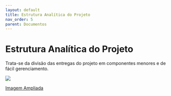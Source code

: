 ```yaml
---
layout: default
title: Estrutura Analítica do Projeto
nav_order: 5
parent: Documentos
---
```


# Estrutura Analítica do Projeto

Trata-se da divisão das entregas do projeto em componentes menores e de fácil gerenciamento.

![](2022-1-Sistema-de-Controle-de-Ordem-de-Servico-DOC\docs\documentation\assets\EAP.png)

[Imagem Ampliada](2022-1-Sistema-de-Controle-de-Ordem-de-Servico-DOC\docs\documentation\assets\EAP.png)
